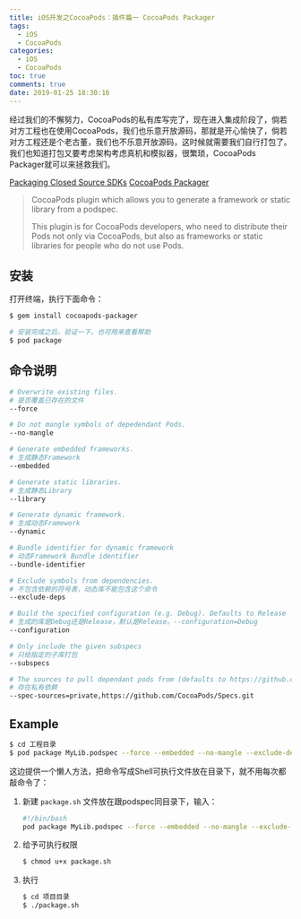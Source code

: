 ```yaml
---
title: iOS开发之CocoaPods：插件篇一 CocoaPods Packager
tags:
  - iOS
  - CocoaPods
categories:
  - iOS
  - CocoaPods
toc: true
comments: true
date: 2019-01-25 18:30:16
---
```


经过我们的不懈努力，CocoaPods的私有库写完了，现在进入集成阶段了，倘若对方工程也在使用CocoaPods，我们也乐意开放源码，那就是开心愉快了，倘若对方工程还是个老古董，我们也不乐意开放源码，这时候就需要我们自行打包了。我们也知道打包又要考虑架构考虑真机和模拟器，很繁琐，CocoaPods Packager就可以来拯救我们。

[Packaging Closed Source SDKs](https://guides.cocoapods.org/plugins/using-pods-for-closed-source-libs.html)
[CocoaPods Packager](https://github.com/CocoaPods/cocoapods-packager)

> CocoaPods plugin which allows you to generate a framework or static library from a podspec.
> 
> This plugin is for CocoaPods developers, who need to distribute their Pods not only via CocoaPods, but also as frameworks or static libraries for people who do not use Pods.

## 安装

打开终端，执行下面命令：

```bash
$ gem install cocoapods-packager

# 安装完成之后，验证一下，也可用来查看帮助
$ pod package
```

## 命令说明

```bash
# Overwrite existing files.
# 是否覆盖已存在的文件
--force 

# Do not mangle symbols of depedendant Pods.
--no-mangle

# Generate embedded frameworks. 
# 生成静态Framework
--embedded

# Generate static libraries.
# 生成静态Library
--library

# Generate dynamic framework. 
# 生成动态Framework
--dynamic

# Bundle identifier for dynamic framework
# 动态Framework Bundle identifier
--bundle-identifier 

# Exclude symbols from dependencies.
# 不包含依赖的符号表，动态库不能包含这个命令
--exclude-deps 

# Build the specified configuration (e.g. Debug). Defaults to Release
# 生成的库是Debug还是Release，默认是Release。--configuration=Debug 
--configuration

# Only include the given subspecs
# 只给指定的子库打包
--subspecs

# The sources to pull dependant pods from (defaults to https://github.com/CocoaPods/Specs.git)
# 存在私有依赖
--spec-sources=private,https://github.com/CocoaPods/Specs.git 
```

## Example

```bash
$ cd 工程目录
$ pod package MyLib.podspec --force --embedded --no-mangle --exclude-deps --configuration=DEBUG
```

这边提供一个懒人方法，把命令写成Shell可执行文件放在目录下，就不用每次都敲命令了：

1. 新建 `package.sh` 文件放在跟podspec同目录下，输入：

   ```bash
   #!/bin/bash
   pod package MyLib.podspec --force --embedded --no-mangle --exclude-deps --configuration=DEBUG
   ```
   
2. 给予可执行权限

   ```bash
   $ chmod u+x package.sh
   ```
   
3. 执行

   ```bash
   $ cd 项目目录
   $ ./package.sh
   ```
